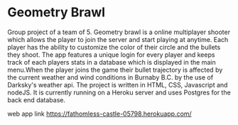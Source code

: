 # Geometry Brawl
Group project of a team of 5. Geometry brawl is a online multiplayer shooter which allows the player to join the server and start playing at anytime. Each player has the ability to customize the color of their circle and the bullets they shoot. The app features a unique login for every player and keeps track of each players stats in a database which is displayed in the main menu.When the player joins the game their bullet trajectory is affected by the current weather and wind conditions in Burnaby B.C. by the use of Darksky's weather api. The project is written in HTML, CSS, Javascript and nodeJS. It is currently running on a Heroku server and uses Postgres for the back end database. 

web app link https://fathomless-castle-05798.herokuapp.com/
